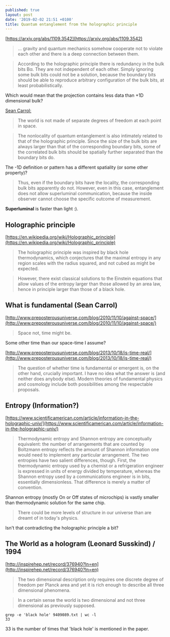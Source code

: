 ```yaml
---
published: true
layout: post
date: '2019-02-02 21:51 +0100'
title: Quantum entanglement from the holographic principle
---
```

[https://arxiv.org/abs/1109.3542](https://arxiv.org/abs/1109.3542)

> ... gravity and quantum mechanics somehow cooperate not to violate each other and there is a deep connection between them.

> According to the holographic principle there is redundancy in the bulk bits Bα. They are not independent of each other. Simply ignoring some bulk bits could not be a solution, because the boundary bits should be able to reproduce arbitrary configuration of the bulk bits, at least probabilistically.

Which would mean that the projection contains less data than +1D dimensional bulk?

[Sean Carrol:](http://www.preposterousuniverse.com/blog/2010/11/10/against-space/)

> The world is not made of separate degrees of freedom at each point in space.

> The nonlocality of quantum entanglement is also intimately related to that of the holographic principle. Since the size of the bulk bits are always larger than that of the corresponding boundary bits, some of the correlated bulk bits should be spatially further separated than the boundary bits do. 

The -1D definition or pattern has a different spatiality (or some other property)? 

> Thus, even if the boundary bits have the locality, the corresponding bulk bits apparently do not. However, even in this case, entanglement does not allow superluminal communication, because the inside observer cannot choose the specific outcome of measurement.

**Superluminal** is faster than light :).

## Holographic principle

[https://en.wikipedia.org/wiki/Holographic_principle](https://en.wikipedia.org/wiki/Holographic_principle)

> The holographic principle was inspired by black hole thermodynamics, which conjectures that the maximal entropy in any region scales with the radius squared, and not cubed as might be expected.

> However, there exist classical solutions to the Einstein equations that allow values of the entropy larger than those allowed by an area law, hence in principle larger than those of a black hole. 

## What is fundamental (Sean Carrol)

[http://www.preposterousuniverse.com/blog/2010/11/10/against-space/](http://www.preposterousuniverse.com/blog/2010/11/10/against-space/)

> Space not, time might be.

Some other time than our space-time I assume?

[http://www.preposterousuniverse.com/blog/2013/10/18/is-time-real/](http://www.preposterousuniverse.com/blog/2013/10/18/is-time-real/)

> The question of whether time is fundamental or emergent is, on the other hand, crucially important. I have no idea what the answer is (and neither does anybody else). Modern theories of fundamental physics and cosmology include both possibilities among the respectable proposals.

## Entropy (Information?)

[https://www.scientificamerican.com/article/information-in-the-holographic-univ/](https://www.scientificamerican.com/article/information-in-the-holographic-univ/)

> Thermodynamic entropy and Shannon entropy are conceptually equivalent: the number of arrangements that are counted by Boltzmann entropy reflects the amount of Shannon information one would need to implement any particular arrangement. The two entropies have two salient differences, though. First, the thermodynamic entropy used by a chemist or a refrigeration engineer is expressed in units of energy divided by temperature, whereas the Shannon entropy used by a communications engineer is in bits, essentially dimensionless. That difference is merely a matter of convention.

Shannon entropy (mostly On or Off states of microchips) is vastly smaller than thermodynamic solution for the same chip.

> There could be more levels of structure in our universe than are dreamt of in today's physics.

Isn't that contradicting the holographic principle a bit?

## The World as a hologram (Leonard Susskind) / 1994

[http://inspirehep.net/record/376940?ln=en](http://inspirehep.net/record/376940?ln=en)

> The two dimensional description only requires one discrete degree of freedom per Planck area and yet it is rich enough to describe all three dimensional phenomena. 

> In a certain sense the world is two dimensional and not three dimensional as previously supposed.

    grep -e 'black hole' 9409089.txt | wc -l
    33

33 is the number of times that 'black hole' is mentioned in the paper.

